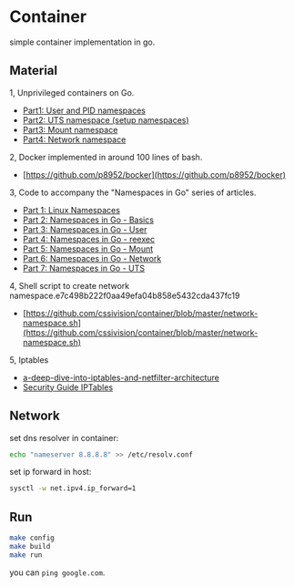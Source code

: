 # Container
simple container implementation in go.

## Material

1, Unprivileged containers on Go.
* [Part1: User and PID namespaces](http://lk4d4.darth.io/posts/unpriv1/)
* [Part2: UTS namespace (setup namespaces)](http://lk4d4.darth.io/posts/unpriv2/)
* [Part3: Mount namespace](http://lk4d4.darth.io/posts/unpriv3/)
* [Part4: Network namespace](http://lk4d4.darth.io/posts/unpriv4/)

2, Docker implemented in around 100 lines of bash.
* [https://github.com/p8952/bocker](https://github.com/p8952/bocker)

3, Code to accompany the "Namespaces in Go" series of articles.

* [Part 1: Linux Namespaces](https://medium.com/@teddyking/linux-namespaces-850489d3ccf)
* [Part 2: Namespaces in Go - Basics](https://medium.com/@teddyking/namespaces-in-go-basics-e3f0fc1ff69a)
* [Part 3: Namespaces in Go - User](https://medium.com/@teddyking/namespaces-in-go-user-a54ef9476f2a)
* [Part 4: Namespaces in Go - reexec](https://medium.com/@teddyking/namespaces-in-go-reexec-3d1295b91af8)
* [Part 5: Namespaces in Go - Mount](https://medium.com/@teddyking/namespaces-in-go-mount-e4c04fe9fb29)
* [Part 6: Namespaces in Go - Network](https://medium.com/@teddyking/namespaces-in-go-network-fdcf63e76100)
* [Part 7: Namespaces in Go - UTS](https://medium.com/@teddyking/namespaces-in-go-uts-d47aebcdf00e)

4, Shell script to create network namespace.e7c498b222f0aa49efa04b858e5432cda437fc19
* [https://github.com/cssivision/container/blob/master/network-namespace.sh](https://github.com/cssivision/container/blob/master/network-namespace.sh)

5, Iptables
* [a-deep-dive-into-iptables-and-netfilter-architecture](https://www.digitalocean.com/community/tutorials/a-deep-dive-into-iptables-and-netfilter-architecture)
* [Security Guide IPTables](https://access.redhat.com/documentation/en-US/Red_Hat_Enterprise_Linux/6/html-single/Security_Guide/index.html#sect-Security_Guide-IPTables)


## Network
set dns resolver in container:
```sh
echo "nameserver 8.8.8.8" >> /etc/resolv.conf
```
set ip forward in host:
```sh 
sysctl -w net.ipv4.ip_forward=1
```

## Run
```sh
make config
make build
make run
```
you can `ping google.com`.
